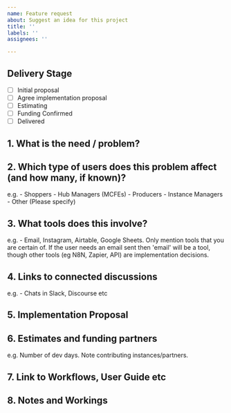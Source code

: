 ```yaml
---
name: Feature request
about: Suggest an idea for this project
title: ''
labels: ''
assignees: ''

---
```


## Delivery Stage

- [ ] Initial proposal
- [ ] Agree implementation proposal
- [ ] Estimating
- [ ] Funding Confirmed
- [ ] Delivered

<!-- For Instance Managers and Support teams - Fill in sections 1-4 -->
<!-- Sections 5 onwards to be filled in by Delivery folks -->

## 1. What is the need / problem?

## 2. Which type of users does this problem affect (and how many, if known)?
e.g. - Shoppers - Hub Managers (MCFEs) - Producers - Instance Managers - Other (Please specify)

## 3. What tools does this involve?
e.g. - Email, Instagram, Airtable, Google Sheets.  Only mention tools that you are certain of. If the user needs an email sent then 'email' will be a tool, though other tools (eg N8N, Zapier, API) are implementation decisions.

## 4. Links to connected discussions
e.g. - Chats in Slack, Discourse etc

## 5. Implementation Proposal

## 6. Estimates and funding partners
e.g. Number of dev days. Note contributing instances/partners.

## 7. Link to Workflows, User Guide etc

## 8. Notes and Workings
